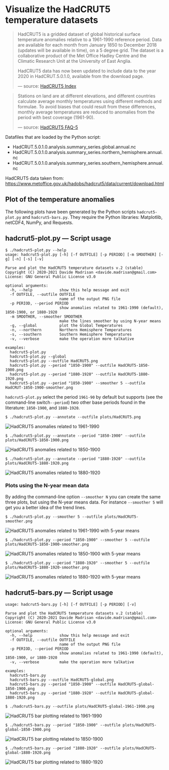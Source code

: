 # Visualize the HadCRUT5 temperature datasets

> HadCRUT5 is a gridded dataset of global historical surface temperature anomalies relative to a 1961-1990 reference period.
> Data are available for each month from January 1850 to December 2018 (updates will be available in time), on a 5 degree grid.
> The dataset is a collaborative product of the Met Office Hadley Centre and the Climatic Research Unit at the University of East Anglia.
>
> HadCRUT5 data has now been updated to include data to the year 2020 in HadCRUT.5.0.1.0, available from the download page.
>
> &mdash; source: [HadCRUT5 Index](https://www.metoffice.gov.uk/hadobs/hadcrut5/index.html)

> Stations on land are at different elevations, and different countries calculate average monthly temperatures using different methods and formulae.
> To avoid biases that could result from these differences, monthly average temperatures are reduced to anomalies from the period with best coverage (1961-90).
>
> &mdash; source: [HadCRUT5 FAQ-5](https://crudata.uea.ac.uk/cru/data/temperature/#faq5)

Datafiles that are loaded by the Python script:
 * HadCRUT.5.0.1.0.analysis.summary_series.global.annual.nc
 * HadCRUT.5.0.1.0.analysis.summary_series.northern_hemisphere.annual.nc
 * HadCRUT.5.0.1.0.analysis.summary_series.southern_hemisphere.annual.nc

HadCRUT5 data taken from: https://www.metoffice.gov.uk/hadobs/hadcrut5/data/current/download.html

## Plot of the temperature anomalies

The following plots have been generated by the Python scripts `hadcrut5-plot.py` and `hadcrut5-bars.py`.
They require the Python libraries: Matplotlib, netCDF4, NumPy, and Requests.

## hadcrut5-plot.py &mdash; Script usage

```
$ ./hadcrut5-plot.py --help
usage: hadcrut5-plot.py [-h] [-f OUTFILE] [-p PERIOD] [-m SMOOTHER] [-g] [-n] [-s] [-v]

Parse and plot the HadCRUT5 temperature datasets v.2 (stable)
Copyright (C) 2020-2021 Davide Madrisan <davide.madrisan@gmail.com>
License: GNU General Public License v3.0

optional arguments:
  -h, --help            show this help message and exit
  -f OUTFILE, --outfile OUTFILE
                        name of the output PNG file
  -p PERIOD, --period PERIOD
                        show anomalies related to 1961-1990 (default), 1850-1900, or 1880-1920
  -m SMOOTHER, --smoother SMOOTHER
                        make the lines smoother by using N-year means
  -g, --global          plot the Global Temperatures
  -n, --northern        Northern Hemisphere Temperatures
  -s, --southern        Southern Hemisphere Temperatures
  -v, --verbose         make the operation more talkative

examples:
  hadcrut5-plot.py
  hadcrut5-plot.py --global
  hadcrut5-plot.py --outfile HadCRUT5.png
  hadcrut5-plot.py --period "1850-1900" --outfile HadCRUT5-1850-1900.png
  hadcrut5-plot.py --period "1880-1920" --outfile HadCRUT5-1880-1920.png
  hadcrut5-plot.py --period "1850-1900" --smoother 5 --outfile HadCRUT-1850-1900-smoother.png
```

`hadcrut5-plot.py` select the period `1961-90` by default but supports (see the command-line switch`--period`) two other base periods found in the literature: `1850-1900`, and `1880-1920`.

```
$ ./hadcrut5-plot.py --annotate --outfile plots/HadCRUT5.png
```
![HadCRUT5 anomalies related to 1961-1990](plots/HadCRUT5.png)

```
$ ./hadcrut5-plot.py --annotate --period "1850-1900" --outfile plots/HadCRUT5-1850-1900.png
```
![HadCRUT5 anomalies related to 1850-1900](plots/HadCRUT5-1850-1900.png)

```
$ ./hadcrut5-plot.py --annotate --period "1880-1920" --outfile plots/HadCRUT5-1880-1920.png
```
![HadCRUT5 anomalies related to 1880-1920](plots/HadCRUT5-1880-1920.png)

### Plots using the N-year mean data

By adding the command-line option `--smoother N` you can create the same three plots, but using the N-year means data.
For instance `--smoother 5` will get you a better idea of the trend lines.

```
$ ./hadcrut5-plot.py --smoother 5 --outfile plots/HadCRUT5-smoother.png
```
![HadCRUT5 anomalies related to 1961-1990 with 5-year means](plots/HadCRUT5-smoother.png)

```
$ ./hadcrut5-plot.py --period "1850-1900" --smoother 5 --outfile plots/HadCRUT5-1850-1900-smoother.png
```
![HadCRUT5 anomalies related to 1850-1900 with 5-year means](plots/HadCRUT5-1850-1900-smoother.png)

```
$ ./hadcrut5-plot.py --period "1880-1920" --smoother 5 --outfile plots/HadCRUT5-1880-1920-smoother.png
```
![HadCRUT5 anomalies related to 1880-1920 with 5-year means](plots/HadCRUT5-1880-1920-smoother.png)

## hadcrut5-bars.py &mdash; Script usage

```
usage: hadcrut5-bars.py [-h] [-f OUTFILE] [-p PERIOD] [-v]

Parse and plot the HadCRUT5 temperature datasets v.2 (stable)
Copyright (C) 2020-2021 Davide Madrisan <davide.madrisan@gmail.com>
License: GNU General Public License v3.0

optional arguments:
  -h, --help            show this help message and exit
  -f OUTFILE, --outfile OUTFILE
                        name of the output PNG file
  -p PERIOD, --period PERIOD
                        show anomalies related to 1961-1990 (default), 1850-1900, or 1880-1920
  -v, --verbose         make the operation more talkative

examples:
  hadcrut5-bars.py
  hadcrut5-bars.py --outfile HadCRUT5-global.png
  hadcrut5-bars.py --period "1850-1900" --outfile HadCRUT5-global-1850-1900.png
  hadcrut5-bars.py --period "1880-1920" --outfile HadCRUT5-global-1880-1920.png
```

```
$ ./hadcrut5-bars.py --outfile plots/HadCRUT5-global-1961-1990.png
```
![HadCRUT5 bar plotting related to 1961-1990](plots/HadCRUT5-global-1961-1990.png)

```
$ ./hadcrut5-bars.py --period "1850-1900" --outfile plots/HadCRUT5-global-1850-1900.png
```
![HadCRUT5 bar plotting related to 1850-1900](plots/HadCRUT5-global-1850-1900.png)

```
$ ./hadcrut5-bars.py --period "1880-1920" --outfile plots/HadCRUT5-global-1880-1920.png
```
![HadCRUT5 bar plotting related to 1880-1920](plots/HadCRUT5-global-1880-1920.png)

